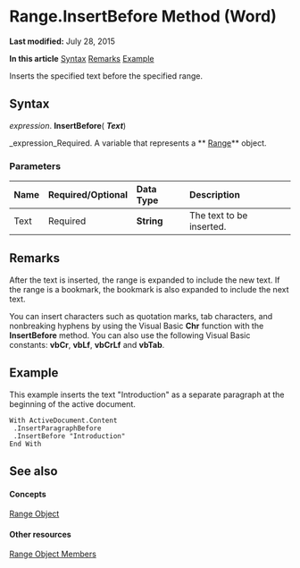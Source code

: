 
# Range.InsertBefore Method (Word)

 **Last modified:** July 28, 2015

 **In this article**
 [Syntax](#sectionSection0)
 [Remarks](#sectionSection1)
 [Example](#sectionSection2)


Inserts the specified text before the specified range.


## Syntax
<a name="sectionSection0"> </a>

 _expression_. **InsertBefore**( **_Text_**)

 _expression_Required. A variable that represents a  ** [Range](15a7a1c4-5f3f-5b6e-60e9-29688de3f274.md)** object.


### Parameters



|**Name**|**Required/Optional**|**Data Type**|**Description**|
|:-----|:-----|:-----|:-----|
|Text|Required| **String**|The text to be inserted.|

## Remarks
<a name="sectionSection1"> </a>

After the text is inserted, the range is expanded to include the new text. If the range is a bookmark, the bookmark is also expanded to include the next text.

You can insert characters such as quotation marks, tab characters, and nonbreaking hyphens by using the Visual Basic  **Chr** function with the **InsertBefore** method. You can also use the following Visual Basic constants: **vbCr**,  **vbLf**,  **vbCrLf** and **vbTab**.


## Example
<a name="sectionSection2"> </a>

This example inserts the text "Introduction" as a separate paragraph at the beginning of the active document.


```
With ActiveDocument.Content 
 .InsertParagraphBefore 
 .InsertBefore "Introduction" 
End With
```


## See also
<a name="sectionSection2"> </a>


#### Concepts


 [Range Object](15a7a1c4-5f3f-5b6e-60e9-29688de3f274.md)
#### Other resources


 [Range Object Members](3c4a36d9-2a80-5aaf-827b-275a52bfa193.md)
